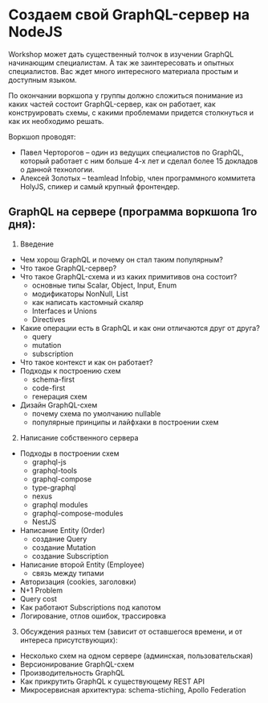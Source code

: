 # Создаем свой GraphQL-сервер на NodeJS

Workshop может дать существенный толчок в изучении GraphQL начинающим специалистам. А так же заинтересовать и опытных специалистов. Вас ждет много интересного материала простым и доступным языком.

По окончании воркшопа у группы должно сложиться понимание из каких частей состоит GraphQL-сервер, как он работает, как конструировать схемы, с какими проблемами придется столкнуться и как их необходимо решать.

Воркшоп проводят:
- Павел Черторогов – один из ведущих специалистов по GraphQL, который работает с ним больше 4-х лет и сделал более 15 докладов о данной технологии.
- Алексей Золотых – teamlead Infobip, член программного коммитета HolyJS, спикер и самый крупный фронтендер.

## GraphQL на сервере (программа воркшопа 1го дня):

1) Введение
- Чем хорош GraphQL и почему он стал таким популярным?
- Что такое GraphQL-сервер?
- Что такое GraphQL-схема и из каких примитивов она состоит?
  - основные типы Scalar, Object, Input, Enum
  - модификаторы NonNull, List
  - как написать кастомный скаляр
  - Interfaces и Unions
  - Directives
- Какие операции есть в GraphQL и как они отличаются друг от друга?
  - query
  - mutation
  - subscription
- Что такое контекст и как он работает?
- Подходы к построению схем
  - schema-first
  - code-first
  - генерация схем
- Дизайн GraphQL-схем
  - почему схема по умолчанию nullable
  - популярные принципы и лайфхаки в построении схем

2) Написание собственного сервера
- Подходы в построении схем
  - graphql-js
  - graphql-tools
  - graphql-compose
  - type-graphql
  - nexus
  - graphql modules
  - graphql-compose-modules
  - NestJS
- Написание Entity (Order)
  - создание Query
  - создание Mutation
  - создание Subscription
- Написание второй Entity (Employee)
  - связь между типами
- Авторизация (cookies, заголовки)
- N+1 Problem
- Query cost
- Как работают Subscriptions под капотом
- Логирование, отлов ошибок, трассировка

3) Обсуждения разных тем (зависит от оставшегося времени, и от интереса присутствующих):
- Несколько схем на одном сервере (админская, пользовательская)
- Версионирование GraphQL-схем
- Производительность GraphQL
- Как прикрутить GraphQL к существующему REST API
- Микросервисная архитектура: schema-stiching, Apollo Federation
